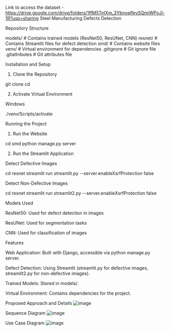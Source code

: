 Link to access the dataset  - https://drive.google.com/drive/folders/1ffM5TnlXm_3YbnoeIfeySQmiWPoJl-1R?usp=sharing
Steel Manufacturing Defects Detection

Repository Structure

models/     # Contains trained models (ResNet50, ResUNet, CNN)
resnet/     # Contains Streamlit files for defect detection
smd/        # Contains website files
venv/       # Virtual environment for dependencies
.gitignore  # Git ignore file
.gitattributes # Git attributes file

Installation and Setup

1. Clone the Repository

git clone <repository-url>
cd <repository-name>

2. Activate Virtual Environment

Windows

./venv/Scripts/activate

Running the Project

1. Run the Website

cd smd
python manage.py server

2. Run the Streamlit Application

Detect Defective Images

cd resnet
streamlit run streamlit.py --server.enableXsrfProtection false

Detect Non-Defective Images

cd resnet
streamlit run streamlit2.py --server.enableXsrfProtection false

Models Used

ResNet50: Used for defect detection in images

ResUNet: Used for segmentation tasks

CNN: Used for classification of images

Features

Web Application: Built with Django, accessible via python manage.py server.

Defect Detection: Using Streamlit (streamlit.py for defective images, streamlit2.py for non-defective images).

Trained Models: Stored in models/.

Virtual Environment: Contains dependencies for the project.

Proposed Approach and Details
![image](https://github.com/user-attachments/assets/595ec6b4-5f1c-449e-9a59-b7c0afc0b686)

Sequence Diagram
![image](https://github.com/user-attachments/assets/e8b3245e-42e7-4447-b77b-fb5c1db4b8a9)

Use Case Diagram
![image](https://github.com/user-attachments/assets/04ca5746-e719-4224-9cd0-b3d4e4a7369d)

